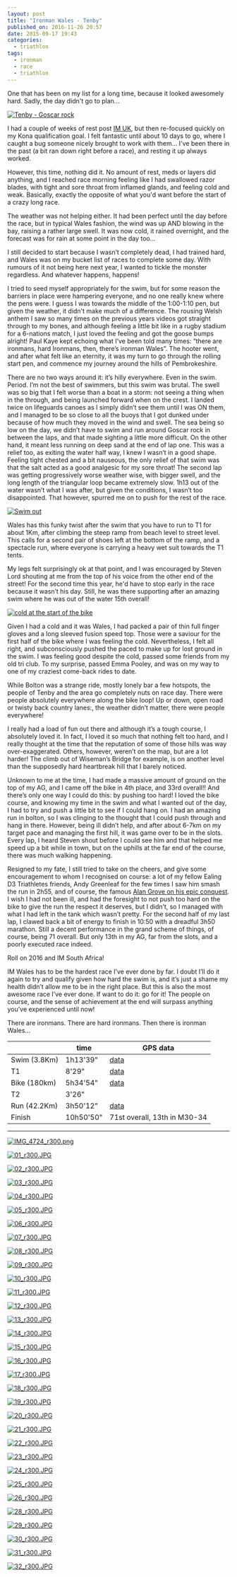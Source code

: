 ```yaml
---
layout: post
title: "Ironman Wales - Tenby"
published_on: 2016-11-26 20:57
date: 2015-09-17 19:43
categories:
  - triathlon
tags:
  - ironman
  - race
  - triathlon
---
```

One that has been on my list for a long time, because it looked awesomely hard. Sadly, the day didn't go to plan...
<p class="attachement"><a href="{{ "IMG_4724.png" | image_path | cdn }}" title="Tenby - Goscar rock" rel="lightbox[ironman-wales-tenby]"><img src="{{ "IMG_4724_r500.png" | image_path | cdn }}" alt="Tenby - Goscar rock" /></a></p>
<!--more-->

I had a couple of weeks of rest post [IM UK](/ironman-uk-bolton), but then re-focused quickly on my Kona qualification goal. I felt fantastic until about 10 days to go, where I caught a bug someone nicely brought to work with them... I've been there in the past (a bit ran down right before a race), and resting it up always worked.

However, this time, nothing did it. No amount of rest, meds or layers did anything, and I reached race morning feeling like I had swallowed razor blades, with tight and sore throat from inflamed glands, and feeling cold and weak. Basically, exactly the opposite of what you'd want before the start of a crazy long race.

The weather was not helping either. It had been perfect until the day before the race, but in typical Wales fashion, the wind was up AND blowing in the bay, raising a rather large swell. It was now cold, it rained overnight, and the forecast was for rain at some point in the day too...

I still decided to start because I wasn’t completely dead, I had trained hard, and Wales was on my bucket list of races to complete some day. With rumours of it not being here next year, I wanted to tickle the monster regardless. And whatever happens, happens!

I tried to seed myself appropriately for the swim, but for some reason the barriers in place were hampering everyone, and no one really knew where the pens were. I guess I was towards the middle of the 1:00-1:10 pen, but given the weather, it didn't make much of a difference.
The rousing Welsh anthem I saw so many times on the previous years videos got straight through to my bones, and although feeling a little bit like in a rugby stadium for a 6-nations match, I just loved the feeling and got the goose bumps alright! Paul Kaye kept echoing what I’ve been told many times: “there are ironmans, hard Ironmans, then, there’s ironman Wales”.
The hooter went, and after what felt like an eternity, it was my turn to go through the rolling start pen, and commence my journey around the hills of Pembrokeshire.

There are no two ways around it: it’s hilly everywhere. Even in the swim. Period. I’m not the best of swimmers, but this swim was brutal. The swell was so big that I felt worse than a boat in a storm: not seeing a thing when in the through, and being launched forward when on the crest. I landed twice on lifeguards canoes as I simply didn’t see them until I was ON them, and I managed to be so close to all the buoys that I got dunked under because of how much they moved in the wind and swell.
The sea being so low on the day, we didn’t have to swim and run around Goscar rock in between the laps, and that made sighting a little more difficult. On the other hand, it meant less running on deep sand at the end of lap one.
This was a relief too, as exiting the water half way, I knew I wasn’t in a good shape. Feeling tight chested and a bit nauseous, the only relief of that swim was that the salt acted as a good analgesic for my sore throat!
The second lap was getting progressively worse weather wise, with bigger swell, and the long length of the triangular loop became extremely slow.
1h13 out of the water wasn’t what I was after, but given the conditions, I wasn’t too disappointed. That however, spurred me on to push for the rest of the race.

<p class="attachement"><a href="{{ "01.JPG" | image_path | cdn }}" title="Swim out" rel="lightbox[ironman-wales-tenby]"><img src="{{ "01_r500.JPG" | image_path | cdn }}" alt="Swim out" /></a></p>

Wales has this funky twist after the swim that you have to run to T1 for about 1Km, after climbing the steep ramp from beach level to street level. This calls for a second pair of shoes left at the bottom of the ramp, and a spectacle run, where everyone is carrying a heavy wet suit towards the T1 tents.

My legs felt surprisingly ok at that point, and I was encouraged by Steven Lord shouting at me from the top of his voice from the other end of the street! For the second time this year, he'd have to stop early in the race because it wasn’t his day. Still, he was there supporting after an amazing swim where he was out of the water 15th overall!

<p class="attachement"><a href="{{ "05.JPG" | image_path | cdn }}" title="cold at the start of the bike" rel="lightbox[ironman-wales-tenby]"><img src="{{ "05_r500.JPG" | image_path | cdn }}" alt="cold at the start of the bike" /></a></p>

Given I had a cold and it was Wales, I had packed a pair of thin full finger gloves and a long sleeved fusion speed top. Those were a saviour for the first half of the bike where I was feeling the cold. Nevertheless, I felt all right, and subconsciously pushed the paced to make up for lost ground in the swim. I was feeling good despite the cold, passed some friends from my old tri club. To my surprise, passed Emma Pooley, and was on my way to one of my craziest come-back rides to date.

While Bolton was a strange ride, mostly lonely bar a few hotspots, the people of Tenby and the area go completely nuts on race day. There were people absolutely everywhere along the bike loop! Up or down, open road or twisty back country lanes:, the weather didn’t matter,  there were people everywhere!

I really had a load of fun out there and although it’s a tough course, I absolutely loved it. In fact, I loved it so much that nothing felt too hard, and I really thought at the time that the reputation of some of those hills was way over-exaggerated. Others, however, weren’t on the map, but are a lot harder! The climb out of Wiseman’s Bridge for example, is on another level than the supposedly hard heartbreak hill that I barely noticed.

Unknown to me at the time, I had made a massive amount of ground on the top of my AG, and I came off the bike in 4th place, and 33rd overall!! And there’s only one way I could do this: by pushing too hard! I loved the bike course, and knowing my time in the swim and what I wanted out of the day, I had to try and push a little bit to see if I could hang on. I had an amazing run in bolton, so I was clinging to the thought that I could push through and hang in there.
However, being ill didn’t help, and after about 6-7km on my target pace and managing the first hill, it was game over to be in the slots. Every lap, I heard Steven shout before I could see him and that helped me speed up a bit while in town, but on the uphills at the far end of the course, there was much walking happening.

Resigned to my fate, I still tried to take on the cheers, and give some encouragement to whom I recognised on course: a lot of my fellow Ealing D3 Triathletes friends, Andy Greenleaf for the few times I saw him smash the run in 2h55, and of course, the famous [Alan Grove on his epic conquest](http://blacklinelondon.com/ironman-wales-report/).
I wish I had not been ill, and had the foresight to not push too hard on the bike to give the run the respect it deserves, but I didn’t, so I managed with what I had left in the tank which wasn’t pretty.
For the second half of my last lap, I clawed back a bit of energy to finish in 10:50 with a dreadful 3h50 marathon.
Still a decent performance in the grand scheme of things, of course, being 71 overall. But only 13th in my AG, far from the slots, and a poorly executed race indeed.

Roll on 2016 and IM South Africa!

IM Wales has to be the hardest race I’ve ever done by far. I doubt I’ll do it again to try and qualify given how hard the swim is, and it’s just a shame my health didn’t allow me to be in the right place. But this is also the most awesome race I’ve ever done. If want to do it: go for it! The people on course, and the sense of achievement at the end will surpass anything you’ve experienced until now!

There are ironmans. There are hard ironmans. Then there is ironman Wales…

<div class="table_container">
    <table>
        <thead>
            <tr>
                <th></th>
                <th>time</th>
                <th>GPS data</th>
            </tr>
        </thead>
        <tbody>
            <tr>
                <td>Swim (3.8Km)</td>
                <td>1h13'39"</td>
                <td><a title="swim data" href="https://connect.garmin.com/modern/activity/898718055/1">data</a></td>
            </tr>
            <tr>
                <td>T1</td>
                <td>8'29"</td>
                <td><a title="T1 data" href="https://connect.garmin.com/modern/activity/898718055/2">data</a></td>
            </tr>
            <tr>
                <td>Bike (180km)</td>
                <td>5h34'54"</td>
                <td><a title="bike data" href="https://connect.garmin.com/modern/activity/898747893/3">data</a></td>
            </tr>
            <tr>
                <td>T2</td>
                <td>3'26"</td>
                <td></td>
            </tr>
            <tr>
                <td>Run (42.2Km)</td>
                <td>3h50'12"</td>
                <td><a title="run data" href="https://connect.garmin.com/modern/activity/898747893/5">data</a></td>
            </tr>
            <tr>
                <td>Finish</td>
                <td>10h50'50"</td>
                <td>71st overall, 13th in M30-34</td>
            </tr>
        </tbody>
    </table>
</div>

--------
<div class="gallery">
    <dl class="gallery-item">
        <dt class="gallery-icon attachement">
            <a href="{{ "IMG_4724.png" | image_path | cdn }}" title="IMG_4724_r300.png" rel="lightbox[ironman-wales-tenby]"><img src="{{ "IMG_4724_r300.png" | image_path | cdn }}" alt="IMG_4724_r300.png" /></a>
        </dt>
    </dl>
    <dl class="gallery-item">
        <dt class="gallery-icon attachement">
            <a href="{{ "01.JPG" | image_path | cdn }}" title="01_r300.JPG" rel="lightbox[ironman-wales-tenby]"><img src="{{ "01_r300.JPG" | image_path | cdn }}" alt="01_r300.JPG" /></a>
        </dt>
    </dl>
    <dl class="gallery-item">
        <dt class="gallery-icon attachement">
            <a href="{{ "02.JPG" | image_path | cdn }}" title="02_r300.JPG" rel="lightbox[ironman-wales-tenby]"><img src="{{ "02_r300.JPG" | image_path | cdn }}" alt="02_r300.JPG" /></a>
        </dt>
    </dl>
    <dl class="gallery-item">
        <dt class="gallery-icon attachement">
            <a href="{{ "03.JPG" | image_path | cdn }}" title="03_r300.JPG" rel="lightbox[ironman-wales-tenby]"><img src="{{ "03_r300.JPG" | image_path | cdn }}" alt="03_r300.JPG" /></a>
        </dt>
    </dl>
    <dl class="gallery-item">
        <dt class="gallery-icon attachement">
            <a href="{{ "04.JPG" | image_path | cdn }}" title="04_r300.JPG" rel="lightbox[ironman-wales-tenby]"><img src="{{ "04_r300.JPG" | image_path | cdn }}" alt="04_r300.JPG" /></a>
        </dt>
    </dl>
    <dl class="gallery-item">
        <dt class="gallery-icon attachement">
            <a href="{{ "05.JPG" | image_path | cdn }}" title="05_r300.JPG" rel="lightbox[ironman-wales-tenby]"><img src="{{ "05_r300.JPG" | image_path | cdn }}" alt="05_r300.JPG" /></a>
        </dt>
    </dl>
    <dl class="gallery-item">
        <dt class="gallery-icon attachement">
            <a href="{{ "06.JPG" | image_path | cdn }}" title="06_r300.JPG" rel="lightbox[ironman-wales-tenby]"><img src="{{ "06_r300.JPG" | image_path | cdn }}" alt="06_r300.JPG" /></a>
        </dt>
    </dl>
    <dl class="gallery-item">
        <dt class="gallery-icon attachement">
            <a href="{{ "07.JPG" | image_path | cdn }}" title="07_r300.JPG" rel="lightbox[ironman-wales-tenby]"><img src="{{ "07_r300.JPG" | image_path | cdn }}" alt="07_r300.JPG" /></a>
        </dt>
    </dl>
    <dl class="gallery-item">
        <dt class="gallery-icon attachement">
            <a href="{{ "08.JPG" | image_path | cdn }}" title="08_r300.JPG" rel="lightbox[ironman-wales-tenby]"><img src="{{ "08_r300.JPG" | image_path | cdn }}" alt="08_r300.JPG" /></a>
        </dt>
    </dl>
    <dl class="gallery-item">
        <dt class="gallery-icon attachement">
            <a href="{{ "09.JPG" | image_path | cdn }}" title="09_r300.JPG" rel="lightbox[ironman-wales-tenby]"><img src="{{ "09_r300.JPG" | image_path | cdn }}" alt="09_r300.JPG" /></a>
        </dt>
    </dl>
    <dl class="gallery-item">
        <dt class="gallery-icon attachement">
            <a href="{{ "10.JPG" | image_path | cdn }}" title="10_r300.JPG" rel="lightbox[ironman-wales-tenby]"><img src="{{ "10_r300.JPG" | image_path | cdn }}" alt="10_r300.JPG" /></a>
        </dt>
    </dl>
    <dl class="gallery-item">
        <dt class="gallery-icon attachement">
            <a href="{{ "11.JPG" | image_path | cdn }}" title="11_r300.JPG" rel="lightbox[ironman-wales-tenby]"><img src="{{ "11_r300.JPG" | image_path | cdn }}" alt="11_r300.JPG" /></a>
        </dt>
    </dl>
    <dl class="gallery-item">
        <dt class="gallery-icon attachement">
            <a href="{{ "12.JPG" | image_path | cdn }}" title="12_r300.JPG" rel="lightbox[ironman-wales-tenby]"><img src="{{ "12_r300.JPG" | image_path | cdn }}" alt="12_r300.JPG" /></a>
        </dt>
    </dl>
    <dl class="gallery-item">
        <dt class="gallery-icon attachement">
            <a href="{{ "13.JPG" | image_path | cdn }}" title="13_r300.JPG" rel="lightbox[ironman-wales-tenby]"><img src="{{ "13_r300.JPG" | image_path | cdn }}" alt="13_r300.JPG" /></a>
        </dt>
    </dl>
    <dl class="gallery-item">
        <dt class="gallery-icon attachement">
            <a href="{{ "14.JPG" | image_path | cdn }}" title="14_r300.JPG" rel="lightbox[ironman-wales-tenby]"><img src="{{ "14_r300.JPG" | image_path | cdn }}" alt="14_r300.JPG" /></a>
        </dt>
    </dl>
    <dl class="gallery-item">
        <dt class="gallery-icon attachement">
            <a href="{{ "15.JPG" | image_path | cdn }}" title="15_r300.JPG" rel="lightbox[ironman-wales-tenby]"><img src="{{ "15_r300.JPG" | image_path | cdn }}" alt="15_r300.JPG" /></a>
        </dt>
    </dl>
    <dl class="gallery-item">
        <dt class="gallery-icon attachement">
            <a href="{{ "16.JPG" | image_path | cdn }}" title="16_r300.JPG" rel="lightbox[ironman-wales-tenby]"><img src="{{ "16_r300.JPG" | image_path | cdn }}" alt="16_r300.JPG" /></a>
        </dt>
    </dl>
    <dl class="gallery-item">
        <dt class="gallery-icon attachement">
            <a href="{{ "17.JPG" | image_path | cdn }}" title="17_r300.JPG" rel="lightbox[ironman-wales-tenby]"><img src="{{ "17_r300.JPG" | image_path | cdn }}" alt="17_r300.JPG" /></a>
        </dt>
    </dl>
    <dl class="gallery-item">
        <dt class="gallery-icon attachement">
            <a href="{{ "18.JPG" | image_path | cdn }}" title="18_r300.JPG" rel="lightbox[ironman-wales-tenby]"><img src="{{ "18_r300.JPG" | image_path | cdn }}" alt="18_r300.JPG" /></a>
        </dt>
    </dl>
    <dl class="gallery-item">
        <dt class="gallery-icon attachement">
            <a href="{{ "19.JPG" | image_path | cdn }}" title="19_r300.JPG" rel="lightbox[ironman-wales-tenby]"><img src="{{ "19_r300.JPG" | image_path | cdn }}" alt="19_r300.JPG" /></a>
        </dt>
    </dl>
    <dl class="gallery-item">
        <dt class="gallery-icon attachement">
            <a href="{{ "20.JPG" | image_path | cdn }}" title="20_r300.JPG" rel="lightbox[ironman-wales-tenby]"><img src="{{ "20_r300.JPG" | image_path | cdn }}" alt="20_r300.JPG" /></a>
        </dt>
    </dl>
    <dl class="gallery-item">
        <dt class="gallery-icon attachement">
            <a href="{{ "21.JPG" | image_path | cdn }}" title="21_r300.JPG" rel="lightbox[ironman-wales-tenby]"><img src="{{ "21_r300.JPG" | image_path | cdn }}" alt="21_r300.JPG" /></a>
        </dt>
    </dl>
    <dl class="gallery-item">
        <dt class="gallery-icon attachement">
            <a href="{{ "22.JPG" | image_path | cdn }}" title="22_r300.JPG" rel="lightbox[ironman-wales-tenby]"><img src="{{ "22_r300.JPG" | image_path | cdn }}" alt="22_r300.JPG" /></a>
        </dt>
    </dl>
    <dl class="gallery-item">
        <dt class="gallery-icon attachement">
            <a href="{{ "23.JPG" | image_path | cdn }}" title="23_r300.JPG" rel="lightbox[ironman-wales-tenby]"><img src="{{ "23_r300.JPG" | image_path | cdn }}" alt="23_r300.JPG" /></a>
        </dt>
    </dl>
    <dl class="gallery-item">
        <dt class="gallery-icon attachement">
            <a href="{{ "24.JPG" | image_path | cdn }}" title="24_r300.JPG" rel="lightbox[ironman-wales-tenby]"><img src="{{ "24_r300.JPG" | image_path | cdn }}" alt="24_r300.JPG" /></a>
        </dt>
    </dl>
    <dl class="gallery-item">
        <dt class="gallery-icon attachement">
            <a href="{{ "25.JPG" | image_path | cdn }}" title="25_r300.JPG" rel="lightbox[ironman-wales-tenby]"><img src="{{ "25_r300.JPG" | image_path | cdn }}" alt="25_r300.JPG" /></a>
        </dt>
    </dl>
    <dl class="gallery-item">
        <dt class="gallery-icon attachement">
            <a href="{{ "26.JPG" | image_path | cdn }}" title="26_r300.JPG" rel="lightbox[ironman-wales-tenby]"><img src="{{ "26_r300.JPG" | image_path | cdn }}" alt="26_r300.JPG" /></a>
        </dt>
    </dl>
    <dl class="gallery-item">
        <dt class="gallery-icon attachement">
            <a href="{{ "28.JPG" | image_path | cdn }}" title="28_r300.JPG" rel="lightbox[ironman-wales-tenby]"><img src="{{ "28_r300.JPG" | image_path | cdn }}" alt="28_r300.JPG" /></a>
        </dt>
    </dl>
    <dl class="gallery-item">
        <dt class="gallery-icon attachement">
            <a href="{{ "29.JPG" | image_path | cdn }}" title="29_r300.JPG" rel="lightbox[ironman-wales-tenby]"><img src="{{ "29_r300.JPG" | image_path | cdn }}" alt="29_r300.JPG" /></a>
        </dt>
    </dl>
    <dl class="gallery-item">
        <dt class="gallery-icon attachement">
            <a href="{{ "30.JPG" | image_path | cdn }}" title="30_r300.JPG" rel="lightbox[ironman-wales-tenby]"><img src="{{ "30_r300.JPG" | image_path | cdn }}" alt="30_r300.JPG" /></a>
        </dt>
    </dl>
    <dl class="gallery-item">
        <dt class="gallery-icon attachement">
            <a href="{{ "31.JPG" | image_path | cdn }}" title="31_r300.JPG" rel="lightbox[ironman-wales-tenby]"><img src="{{ "31_r300.JPG" | image_path | cdn }}" alt="31_r300.JPG" /></a>
        </dt>
    </dl>
    <dl class="gallery-item">
        <dt class="gallery-icon attachement">
            <a href="{{ "32.JPG" | image_path | cdn }}" title="32_r300.JPG" rel="lightbox[ironman-wales-tenby]"><img src="{{ "32_r300.JPG" | image_path | cdn }}" alt="32_r300.JPG" /></a>
        </dt>
    </dl>
</div>
